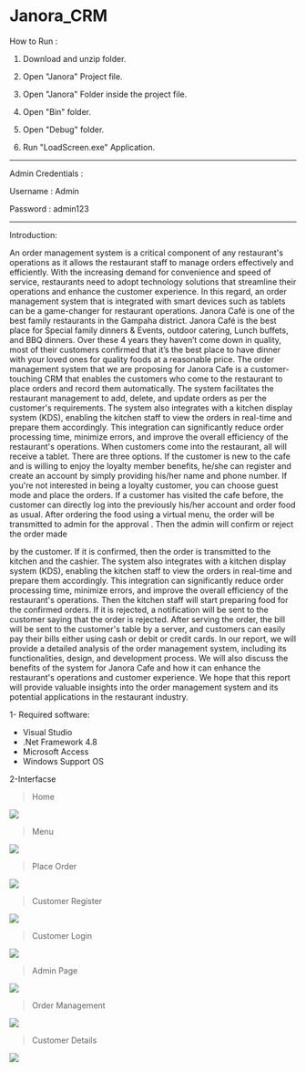 # Janora_CRM

How to Run :


1. Download and unzip folder.


2. Open "Janora" Project file.


3. Open "Janora" Folder inside the project file.


4. Open "Bin" folder.


5. Open "Debug" folder.


6. Run "LoadScreen.exe" Application.


--------------------------------------------------------------------------------------------------------------------------------------------------------------------


Admin Credentials :

Username :  Admin


Password :  admin123


--------------------------------------------------------------------------------------------------------------------------------------------------------------------

Introduction:

An order management system is a critical
component of any restaurant's operations as
it allows the restaurant staff to manage
orders effectively and efficiently. With the
increasing demand for convenience and
speed of service, restaurants need to adopt
technology solutions that streamline their
operations and enhance the customer
experience. In this regard, an order
management system that is integrated with smart devices such as tablets can be a game-changer for restaurant operations.
Janora Café is one of the best family restaurants in the Gampaha district. Janora Café is the best place for Special family dinners & Events, outdoor catering, Lunch buffets, and BBQ dinners. Over these 4 years they haven’t come down in quality, most of their customers confirmed that it’s the best place to have dinner with your loved ones for quality foods at a reasonable price.
The order management system that we are proposing for Janora Cafe is a customer-touching CRM that enables the customers who come to the restaurant to place orders and record them automatically. The system facilitates the restaurant management to add, delete, and update orders as per the customer's requirements. The system also integrates with a kitchen display system (KDS), enabling the kitchen staff to view the orders in real-time and prepare them accordingly. This integration can significantly reduce order processing time, minimize errors, and improve the overall efficiency of the restaurant's operations.
When customers come into the restaurant, all will receive a tablet. There are three options. If the customer is new to the cafe and is willing to enjoy the loyalty member benefits, he/she can register and create an account by simply providing his/her name and phone number. If you're not interested in being a loyalty customer, you can choose guest mode and place the orders. If a customer has visited the cafe before, the customer can directly log into the previously his/her account and order food as usual. After ordering the food using a virtual menu, the order will be transmitted to admin for the approval . Then the admin will confirm or reject the order made
 
by the customer. If it is confirmed, then the order is transmitted to the kitchen and the cashier. The system also integrates with a kitchen display system (KDS), enabling the kitchen staff to view the orders in real-time and prepare them accordingly. This integration can significantly reduce order processing time, minimize errors, and improve the overall efficiency of the restaurant's operations. Then the kitchen staff will start preparing food for the confirmed orders. If it is rejected, a notification will be sent to the customer saying that the order is rejected. After serving the order, the bill will be sent to the customer's table by a server, and customers can easily pay their bills either using cash or debit or credit cards.
In our report, we will provide a detailed analysis of the order management system, including its functionalities, design, and development process. We will also discuss the benefits of the system for Janora Cafe and how it can enhance the restaurant's operations and customer experience. We hope that this report will provide valuable insights into the order management system and its potential applications in the restaurant industry.




1- Required software:
* Visual Studio
* .Net Framework 4.8 
* Microsoft Access
* Windows Support OS

2-Interfacse

>Home
<img src="Home Page.JPG">

>Menu
<img src="Menu.png">

>Place Order
<img src="Place Order.png">

>Customer Register
<img src="Register.png">

>Customer Login
<img src="Login.png">

>Admin Page
<img src="Admin.png">

>Order Management 
<img src="AdminOrd.png">

>Customer Details
<img src="Customer.png">














